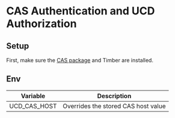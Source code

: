 # CAS Authentication and UCD Authorization

## Setup
First, make sure the [CAS package](https://apereo.atlassian.net/wiki/spaces/CASC/pages/103252681/phpCAS+installation+guide) and Timber are installed.

## Env
| Variable | Description |
| -------- | ----------- |
| UCD_CAS_HOST | Overrides the stored CAS host value |